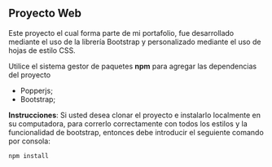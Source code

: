 ## Proyecto Web
Este proyecto el cual forma parte de mi portafolio, fue desarrollado mediante el uso de la librería Bootstrap y personalizado mediante el uso de hojas de estilo CSS.

Utilice el sistema gestor de paquetes **npm** para agregar las dependencias del proyecto
- Popperjs;
- Bootstrap;

**Instrucciones**:
Si usted desea clonar el proyecto e instalarlo localmente en su computadora, para correrlo correctamente con todos los estilos y la funcionalidad de bootstrap, entonces debe introducir el seguiente comando por consola:

`npm install`
